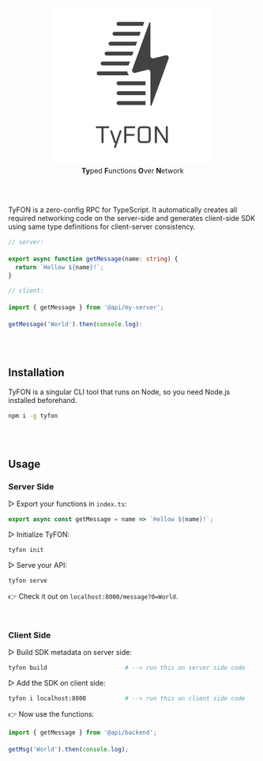 <div align="center">
  <img src="/tyfon-type.svg" width="320px"/>
  <div><b>Ty</b>ped <b>F</b>unctions <b>O</b>ver <b>N</b>etwork</div>
</div>

<br><br>

TyFON is a zero-config RPC for TypeScript. It automatically creates all required networking code on the server-side and generates client-side SDK using same type definitions for client-server consistency.

```ts
// server:

export async function getMessage(name: string) {
  return `Hellow ${name}!`;
}
```
```ts
// client:

import { getMessage } from '@api/my-server';

getMessage('World').then(console.log):
```

<br><br>

## Installation

TyFON is a singular CLI tool that runs on Node, so you need Node.js installed beforehand.
```bash
npm i -g tyfon
```

<br><br>

## Usage

### Server Side

▷ Export your functions in `index.ts`:

```ts
export async const getMessage = name => `Hellow ${name}!`;
```

▷ Initialize TyFON:
```bash
tyfon init
```

▷ Serve your API:
```bash
tyfon serve
```

👉 Check it out on `localhost:8000/message?0=World`.

<br>

### Client Side

▷ Build SDK metadata on server side:
```bash
tyfon build                      # --> run this on server side code
```

▷ Add the SDK on client side:
```bash
tyfon i localhost:8000           # --> run this on client side code
```

👉 Now use the functions:

```ts
import { getMessage } from '@api/backend';

getMsg('World').then(console.log);
```
